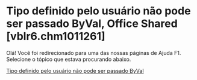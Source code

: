 
# Tipo definido pelo usuário não pode ser passado ByVal, Office Shared [vblr6.chm1011261]

Olá! Você foi redirecionado para uma das nossas páginas de Ajuda F1. Selecione o tópico que estava procurando abaixo.

[Tipo definido pelo usuário não pode ser passado ByVal](http://msdn.microsoft.com/library/1fbfeef6-b92d-03ca-aeec-4cf4c0d8d972%28Office.15%29.aspx)
